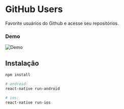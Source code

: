 # GitHub Users
Favorite usuários do Github e acesse seu repositórios.

### Demo

![Demo](demo.gif)

## Instalação

```sh
npm install

# android:
react-native run-android

# ios:
react-native run-ios
```
